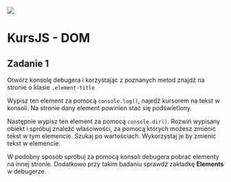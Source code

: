 ![](../../kursjs.png)

# KursJS - DOM

## Zadanie 1
Otwórz konsolę debugera i korzystając z poznanych metod znajdź na stronie o klasie `.element-title`

Wypisz ten element za pomocą `console.log()`, najedź kursorem na tekst w konsoli. Na stronie dany element powinien stać się podświetlony.

Następnie wypisz ten element za pomocą `console.dir()`. Rozwiń wypisany obiekt i spróbuj znaleźć właściwości, za pomocą których możesz zmienić tekst w tym elemencie. Szukaj po wartościach. Wykorzystaj je by zmienić tekst w elemencie.

W podobny sposób spróbuj za pomocą konsoli debugera pobrać elementy na innej stronie. Dodatkowo przy takim badaniu sprawdź zakładkę **Elements** w debugerze.